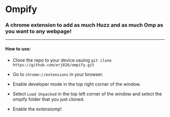 # Ompify
### A chrome extension to add as much Huzz and as much Omp as you want to any webpage!

----------

#### How to use:
- Clone the repo to your device usuing ```git clone https://github.com/erj826/ompify.git```

- Go to `chrome://extensions` in your browser.

- Enable developer mode in the top right corner of the window.

- Select `Load Unpacked` in the top left corner of the window and select the ompify folder that you just cloned.

- Enable the extensiomp!
